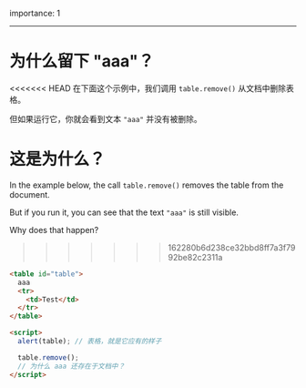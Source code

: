importance: 1

---

# 为什么留下 "aaa"？

<<<<<<< HEAD
在下面这个示例中，我们调用 `table.remove()` 从文档中删除表格。

但如果运行它，你就会看到文本 `"aaa"` 并没有被删除。

这是为什么？
=======
In the example below, the call `table.remove()` removes the table from the document.

But if you run it, you can see that the text `"aaa"` is still visible.

Why does that happen?
>>>>>>> 162280b6d238ce32bbd8ff7a3f7992be82c2311a

```html height=100 run
<table id="table">
  aaa
  <tr>
    <td>Test</td>
  </tr>
</table>

<script>
  alert(table); // 表格，就是它应有的样子

  table.remove();
  // 为什么 aaa 还存在于文档中？
</script>
```

